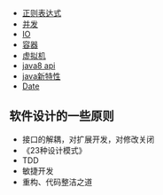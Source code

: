 - [正则表达式](./java/re)
- [并发](./java/concurrent)
- [IO](./java/io)
- [容器](./java/collection)
- [虚拟机](./java/jvm)
- [java8 api](https://www.matools.com/api/java8)
- [java新特性](java新特性)
- [Date](date)
## 软件设计的一些原则
- 接口的解耦，对扩展开发，对修改关闭
- 《23种设计模式》
- TDD
- 敏捷开发
- 重构、代码整洁之道
